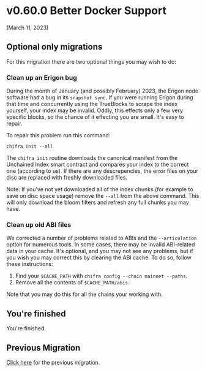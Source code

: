 # v0.60.0 Better Docker Support

(March 11, 2023)

## Optional only migrations

For this migration there are two optional things you may wish to do:

### Clean up an Erigon bug

During the month of January (and possibly February) 2023, the Erigon node software had a bug in its `snapshot sync`. If you were running Erigon during that time and concurrently using the TrueBlocks to scrape the index yourself, your index may be invalid. Oddly, this effects only a few very specific blocks, so the chance of it effecting you are small. It's easy to repair.

To repair this problem run this command:

```
chifra init --all
```

The `chifra init` routine downloads the canonical manifest from the Unchained Index smart contract and compares your index to the correct one (according to us). If there are any descrepencies, the error files on your disc are replaced with freshly downloaded files.

Note: If you've not yet downloaded all of the index chunks (for example to save on disc space usage) remove the `--all` from the above command. This will only download the bloom filters and refresh any full chunks you may have.

### Clean up old ABI files

We corrected a number of problems related to ABIs and the `--articulation` option for numerous tools. In some cases, there may be invalid ABI-related data in your cache. It's optional, and you may not see any problems, but if you wish you may correct this by clearing the ABI cache. To do so, follow these instructions:

1. Find your `$CACHE_PATH` with `chifra config --chain mainnet --paths`.
2. Remove all the contents of `$CACHE_PATH/abis`.

Note that you may do this for all the chains your working with.

## You're finished

You're finished.

## Previous Migration

[Click here](./README-v0.45.0.md) for the previous migration.
